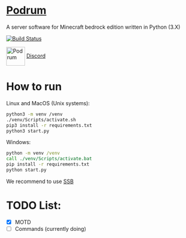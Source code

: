 # [Podrum](https://github.com/Podrum/Podrum)
A server software for Minecraft bedrock edition written in Python (3.X)

[![Build Status](https://travis-ci.org/Podrum/Podrum.svg?branch=master)](https://travis-ci.org/Podrum/Podrum)

<img src="https://cdn.discordapp.com/attachments/680861997650280483/705797584735830086/image0.png" alt="Podrum" title="Podrum" align="center" height="50" width="50" /> [Discord](https://discord.gg/SGWCwd6)

# How to run
Linux and MacOS (Unix systems):
```sh
python3 -m venv /venv
./venv/Scripts/activate.sh
pip3 install -r requirements.txt
python3 start.py
```
Windows:
```bat
python -m venv /venv
call ./venv/Scripts/activate.bat
pip install -r requirements.txt
python start.py
```

We recommend to use [SSB](https://github.com/Podrum/SSB)
# TODO List:
- [x] MOTD
- [ ] Commands (currently doing)

